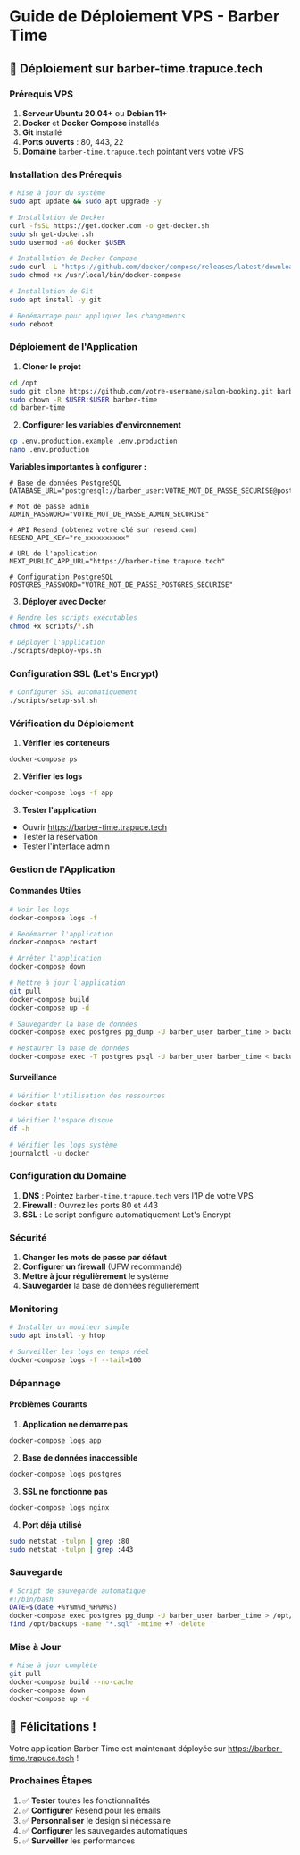 # Guide de Déploiement VPS - Barber Time

## 🚀 Déploiement sur barber-time.trapuce.tech

### Prérequis VPS

1. **Serveur Ubuntu 20.04+** ou **Debian 11+**
2. **Docker** et **Docker Compose** installés
3. **Git** installé
4. **Ports ouverts** : 80, 443, 22
5. **Domaine** `barber-time.trapuce.tech` pointant vers votre VPS

### Installation des Prérequis

```bash
# Mise à jour du système
sudo apt update && sudo apt upgrade -y

# Installation de Docker
curl -fsSL https://get.docker.com -o get-docker.sh
sudo sh get-docker.sh
sudo usermod -aG docker $USER

# Installation de Docker Compose
sudo curl -L "https://github.com/docker/compose/releases/latest/download/docker-compose-$(uname -s)-$(uname -m)" -o /usr/local/bin/docker-compose
sudo chmod +x /usr/local/bin/docker-compose

# Installation de Git
sudo apt install -y git

# Redémarrage pour appliquer les changements
sudo reboot
```

### Déploiement de l'Application

1. **Cloner le projet**
```bash
cd /opt
sudo git clone https://github.com/votre-username/salon-booking.git barber-time
sudo chown -R $USER:$USER barber-time
cd barber-time
```

2. **Configurer les variables d'environnement**
```bash
cp .env.production.example .env.production
nano .env.production
```

**Variables importantes à configurer :**
```env
# Base de données PostgreSQL
DATABASE_URL="postgresql://barber_user:VOTRE_MOT_DE_PASSE_SECURISE@postgres:5432/barber_time"

# Mot de passe admin
ADMIN_PASSWORD="VOTRE_MOT_DE_PASSE_ADMIN_SECURISE"

# API Resend (obtenez votre clé sur resend.com)
RESEND_API_KEY="re_xxxxxxxxxx"

# URL de l'application
NEXT_PUBLIC_APP_URL="https://barber-time.trapuce.tech"

# Configuration PostgreSQL
POSTGRES_PASSWORD="VOTRE_MOT_DE_PASSE_POSTGRES_SECURISE"
```

3. **Déployer avec Docker**
```bash
# Rendre les scripts exécutables
chmod +x scripts/*.sh

# Déployer l'application
./scripts/deploy-vps.sh
```

### Configuration SSL (Let's Encrypt)

```bash
# Configurer SSL automatiquement
./scripts/setup-ssl.sh
```

### Vérification du Déploiement

1. **Vérifier les conteneurs**
```bash
docker-compose ps
```

2. **Vérifier les logs**
```bash
docker-compose logs -f app
```

3. **Tester l'application**
- Ouvrir https://barber-time.trapuce.tech
- Tester la réservation
- Tester l'interface admin

### Gestion de l'Application

#### Commandes Utiles

```bash
# Voir les logs
docker-compose logs -f

# Redémarrer l'application
docker-compose restart

# Arrêter l'application
docker-compose down

# Mettre à jour l'application
git pull
docker-compose build
docker-compose up -d

# Sauvegarder la base de données
docker-compose exec postgres pg_dump -U barber_user barber_time > backup.sql

# Restaurer la base de données
docker-compose exec -T postgres psql -U barber_user barber_time < backup.sql
```

#### Surveillance

```bash
# Vérifier l'utilisation des ressources
docker stats

# Vérifier l'espace disque
df -h

# Vérifier les logs système
journalctl -u docker
```

### Configuration du Domaine

1. **DNS** : Pointez `barber-time.trapuce.tech` vers l'IP de votre VPS
2. **Firewall** : Ouvrez les ports 80 et 443
3. **SSL** : Le script configure automatiquement Let's Encrypt

### Sécurité

1. **Changer les mots de passe par défaut**
2. **Configurer un firewall** (UFW recommandé)
3. **Mettre à jour régulièrement** le système
4. **Sauvegarder** la base de données régulièrement

### Monitoring

```bash
# Installer un moniteur simple
sudo apt install -y htop

# Surveiller les logs en temps réel
docker-compose logs -f --tail=100
```

### Dépannage

#### Problèmes Courants

1. **Application ne démarre pas**
```bash
docker-compose logs app
```

2. **Base de données inaccessible**
```bash
docker-compose logs postgres
```

3. **SSL ne fonctionne pas**
```bash
docker-compose logs nginx
```

4. **Port déjà utilisé**
```bash
sudo netstat -tulpn | grep :80
sudo netstat -tulpn | grep :443
```

### Sauvegarde

```bash
# Script de sauvegarde automatique
#!/bin/bash
DATE=$(date +%Y%m%d_%H%M%S)
docker-compose exec postgres pg_dump -U barber_user barber_time > /opt/backups/barber_time_$DATE.sql
find /opt/backups -name "*.sql" -mtime +7 -delete
```

### Mise à Jour

```bash
# Mise à jour complète
git pull
docker-compose build --no-cache
docker-compose down
docker-compose up -d
```

## 🎉 Félicitations !

Votre application Barber Time est maintenant déployée sur https://barber-time.trapuce.tech !

### Prochaines Étapes

1. ✅ **Tester** toutes les fonctionnalités
2. ✅ **Configurer** Resend pour les emails
3. ✅ **Personnaliser** le design si nécessaire
4. ✅ **Configurer** les sauvegardes automatiques
5. ✅ **Surveiller** les performances
